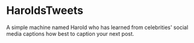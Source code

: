 # HaroldsTweets
A simple machine named Harold who has learned from celebrities' social media captions how best to caption your next post.
